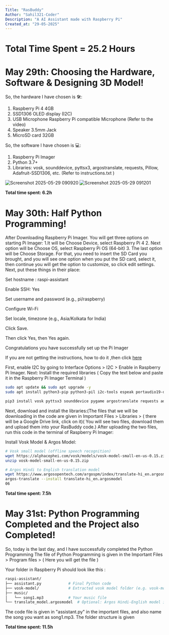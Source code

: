 ```yaml
---
Title: "RasBuddy"
Author: "Sahil321-Coder"
Description: "A AI Assistant made with Raspberry Pi"
Created_at: "29-05-2025"
---
```

# Total Time Spent = 25.2 Hours

# May 29th: Choosing the Hardware, Software & Designing 3D Model!

So, the hardware I have chosen is 🛠️:
 1. Raspberry Pi 4 4GB
 2. SSD1306 OLED display (I2C)
 3. USB Microphone Raspberry Pi compatible Microphone (Refer to the video) 
 4. Speaker 3.5mm Jack
 5. MicroSD card 32GB
    
So, the software I have chosen is 💻:

 1. Raspberry Pi Imager
 2. Python 3.7+
 3. Libraries: vosk, sounddevice, pyttsx3, argostranslate, requests, Pillow, Adafruit-SSD1306, etc.
     (Refer to instructions.txt )

   ![Screenshot 2025-05-29 090920](https://github.com/user-attachments/assets/dbe9520b-719e-4b50-9476-25c67784cc9e)
   ![Screenshot 2025-05-29 091201](https://github.com/user-attachments/assets/a8cdb03f-1d8e-487b-b8e6-5aa9c7ed2e48)



**Total time spent: 6.2h**

# May 30th: Half Python Programming!

After Downloading Raspberry Pi Imager.
You will get three options on starting Pi Imager:
 1.It will be Choose Device, select Raspberry Pi 4
 2. Next option will be Choose OS, select Raspberry Pi OS (64-bit)
 3. The last option will be Choose Storage. For that, you need to insert the SD Card you brought, and you will see one option when you put the SD card, select it, then continue
   you will get the option to customize, so click edit settings. Next, put these things in their place:
   
 Set hostname : raspi-assistant
 
 Enable SSH: Yes
 
 Set username and password (e.g., pi/raspberry)
 
 Configure Wi-Fi 
 
 Set locale, timezone (e.g., Asia/Kolkata for India) 
 
 Click Save.
 
 Then click Yes, then Yes again.
 
Congratulations you have successfully set up the Pi Imager


If you are not getting the instructions, how to do it ,then click [here](https://drive.google.com/file/d/1qQF-NHXBG2cuox9VjBYXK5pml_ZQaf1B/view?usp=sharing)

First, enable I2C by going to Interface Options > I2C > Enable in Raspberry Pi Imager.
Next: Install the required libraries ( Copy the text below and paste it in the Raspberry Pi Imager Terminal )

```bash
sudo apt update && sudo apt upgrade -y
sudo apt install python3-pip python3-pil i2c-tools espeak portaudio19-dev -y

pip3 install vosk pyttsx3 sounddevice pygame argostranslate requests adafruit-circuitpython-ssd1306
```

Next, download and install the libraries:(The files that we will be downloading in the code are given in Important Files > Libraries > ( there will be a Google Drive link, click on it)( You will see two files, download them and upload them into your RasBuddy code.) After uploading the two files, run this code in the terminal of Raspberry Pi Imager:

Install Vosk Model & Argos Model:
```bash
# Vosk small model (offline speech recognition)
wget https://alphacephei.com/vosk/models/vosk-model-small-en-us-0.15.zip
unzip vosk-model-small-en-us-0.15.zip

# Argos Hindi to English translation model
wget https://www.argosopentech.com/argospm/index/translate-hi_en.argosmodel
argos-translate --install translate-hi_en.argosmodel
06
```
**Total time spent: 7.5h**

# May 31st: Python Programming Completed and the Project also Completed!

So, today is the last day, and  I have successfully completed the Python Programming The file of Python Programming is given in the Important Files > Program files > ( Here you will get the file ) 

Your folder in Raspberry Pi should look like this :
```bash
raspi-assistant/
├── assistant.py            # Final Python code
├── vosk-model/             # Extracted vosk model folder (e.g. vosk-model-small-en-us-0.15)
├── music/
│   └── song1.mp3           # Your music file
└── translate_model.argosmodel  # Optional: Argos Hindi-English model if offline

```
The code file is given in "assistant.py" in the important files, and also name the song you want as song1.mp3. The folder structure is given 

**Total time spent: 11.5h**
